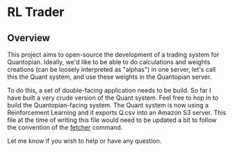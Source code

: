 # RL Trader

## Overview

This project aims to open-source the development of a trading system for Quantopian. Ideally, we'd like to be able to do calculations and weights creations (can be loosely interpreted as "alphas") in one server, let's call this the Quant system, and use these weights in the Quantopian server.

To do this, a set of double-facing application needs to be build. So far I have built a very crude version of the Quant system. Feel free to hop in to build the Quantopian-facing system. The Quant system is now using a Reinforcement Learning and it exports Q.csv into an Amazon S3 server. This file at the time of writing this file would need to be updated a bit to follow the convention of the [fetcher](https://www.quantopian.com/posts/new-feature-fetcher) command.

Let me know if you wish to help or have any question.